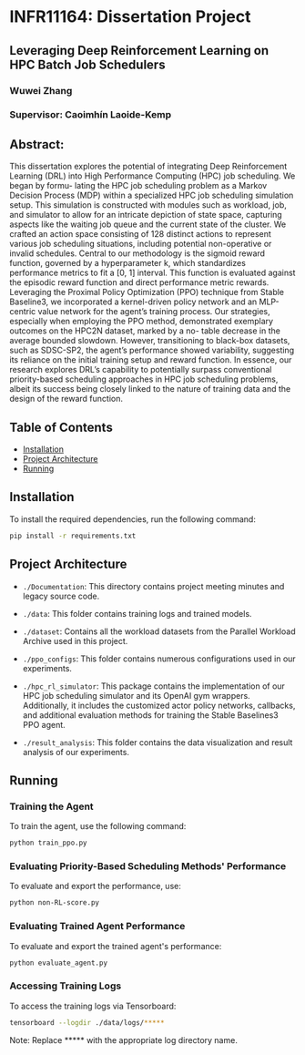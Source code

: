 # INFR11164: Dissertation Project
## Leveraging Deep Reinforcement Learning on HPC Batch Job Schedulers
### Wuwei Zhang
### Supervisor: Caoimhín Laoide-Kemp

## Abstract: 

This dissertation explores the potential of integrating Deep Reinforcement Learning (DRL) into High Performance Computing (HPC) job scheduling. We began by formu- lating the HPC job scheduling problem as a Markov Decision Process (MDP) within a specialized HPC job scheduling simulation setup. This simulation is constructed with modules such as workload, job, and simulator to allow for an intricate depiction of state space, capturing aspects like the waiting job queue and the current state of the cluster. We crafted an action space consisting of 128 distinct actions to represent various job scheduling situations, including potential non-operative or invalid schedules. Central to our methodology is the sigmoid reward function, governed by a hyperparameter k, which standardizes performance metrics to fit a [0, 1] interval. This function is evaluated against the episodic reward function and direct performance metric rewards. Leveraging the Proximal Policy Optimization (PPO) technique from Stable Baseline3, we incorporated a kernel-driven policy network and an MLP-centric value network for the agent’s training process. Our strategies, especially when employing the PPO method, demonstrated exemplary outcomes on the HPC2N dataset, marked by a no- table decrease in the average bounded slowdown. However, transitioning to black-box datasets, such as SDSC-SP2, the agent’s performance showed variability, suggesting its reliance on the initial training setup and reward function. In essence, our research explores DRL’s capability to potentially surpass conventional priority-based scheduling approaches in HPC job scheduling problems, albeit its success being closely linked to the nature of training data and the design of the reward function.

## Table of Contents

- [Installation](#installation)
- [Project Architecture](#project-architecture)
- [Running](#running)

## Installation

To install the required dependencies, run the following command:

```bash
pip install -r requirements.txt
```

## Project Architecture

- `./Documentation`: This directory contains project meeting minutes and legacy source code.

- `./data`: This folder contains training logs and trained models.

- `./dataset`: Contains all the workload datasets from the Parallel Workload Archive used in this project.

- `./ppo_configs`: This folder contains numerous configurations used in our experiments.

- `./hpc_rl_simulator`: This package contains the implementation of our HPC job scheduling simulator and its OpenAI gym wrappers. Additionally, it includes the customized actor policy networks, callbacks, and additional evaluation methods for training the Stable Baselines3 PPO agent.

- `./result_analysis`: This folder contains the data visualization and result analysis of our experiments.


## Running

### Training the Agent
To train the agent, use the following command:

```bash
python train_ppo.py
```

### Evaluating Priority-Based Scheduling Methods' Performance
To evaluate and export the performance, use:

```bash
python non-RL-score.py
```


### Evaluating Trained Agent Performance
To evaluate and export the trained agent's performance:

```bash
python evaluate_agent.py
```

### Accessing Training Logs
To access the training logs via Tensorboard:

```bash
tensorboard --logdir ./data/logs/*****
```

Note: Replace ***** with the appropriate log directory name.

